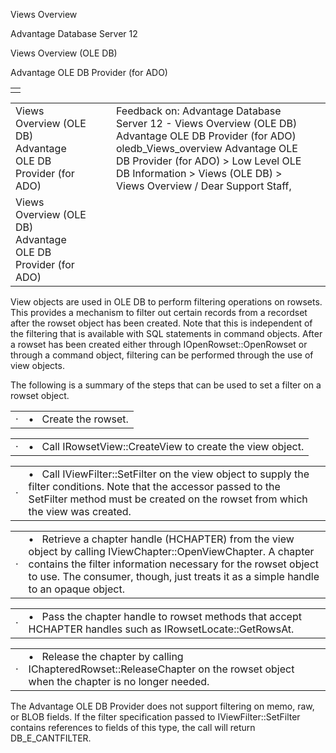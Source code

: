 Views Overview




Advantage Database Server 12  

Views Overview (OLE DB)

Advantage OLE DB Provider (for ADO)

|  |
| --- |
|  |

|  |  |  |  |  |
| --- | --- | --- | --- | --- |
| Views Overview (OLE DB)  Advantage OLE DB Provider (for ADO) |  |  | Feedback on: Advantage Database Server 12 - Views Overview (OLE DB) Advantage OLE DB Provider (for ADO) oledb\_Views\_overview Advantage OLE DB Provider (for ADO) > Low Level OLE DB Information > Views (OLE DB) > Views Overview / Dear Support Staff, |  |
| Views Overview (OLE DB)  Advantage OLE DB Provider (for ADO) |  |  |  |  |

View objects are used in OLE DB to perform filtering operations on rowsets. This provides a mechanism to filter out certain records from a recordset after the rowset object has been created. Note that this is independent of the filtering that is available with SQL statements in command objects. After a rowset has been created either through IOpenRowset::OpenRowset or through a command object, filtering can be performed through the use of view objects.

The following is a summary of the steps that can be used to set a filter on a rowset object.

|  |  |
| --- | --- |
| · | •   Create the rowset. |

|  |  |
| --- | --- |
| · | •   Call IRowsetView::CreateView to create the view object. |

|  |  |
| --- | --- |
| · | •   Call IViewFilter::SetFilter on the view object to supply the filter conditions. Note that the accessor passed to the SetFilter method must be created on the rowset from which the view was created. |

|  |  |
| --- | --- |
| · | •   Retrieve a chapter handle (HCHAPTER) from the view object by calling IViewChapter::OpenViewChapter. A chapter contains the filter information necessary for the rowset object to use. The consumer, though, just treats it as a simple handle to an opaque object. |

|  |  |
| --- | --- |
| · | •   Pass the chapter handle to rowset methods that accept HCHAPTER handles such as IRowsetLocate::GetRowsAt. |

|  |  |
| --- | --- |
| · | •   Release the chapter by calling IChapteredRowset::ReleaseChapter on the rowset object when the chapter is no longer needed. |

The Advantage OLE DB Provider does not support filtering on memo, raw, or BLOB fields. If the filter specification passed to IViewFilter::SetFilter contains references to fields of this type, the call will return DB\_E\_CANTFILTER.